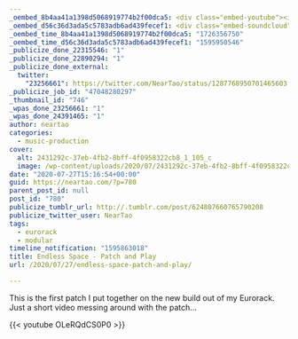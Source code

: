 ```yaml
---
_oembed_8b4aa41a1398d5068919774b2f00dca5: <div class="embed-youtube"><iframe title="Endless Space - Eurorack Patch and Play" width="750" height="422" src="https://www.youtube.com/embed/OLeRQdCS0P0?feature=oembed" frameborder="0" allow="accelerometer; autoplay; clipboard-write; encrypted-media; gyroscope; picture-in-picture; web-share" referrerpolicy="strict-origin-when-cross-origin" allowfullscreen></iframe></div>
_oembed_d56c36d3ada5c5783adb6ad439fecef1: <div class="embed-soundcloud"><iframe title="MPCBB 286 - Runnin Outta Time by NearTao" width="500" height="400" scrolling="no" frameborder="no" src="https://w.soundcloud.com/player/?visual=true&url=https%3A%2F%2Fapi.soundcloud.com%2Ftracks%2F866012665&show_artwork=true&maxwidth=500&maxheight=750&dnt=1"></iframe></div>
_oembed_time_8b4aa41a1398d5068919774b2f00dca5: "1726356750"
_oembed_time_d56c36d3ada5c5783adb6ad439fecef1: "1595950546"
_publicize_done_22315546: "1"
_publicize_done_22890294: "1"
_publicize_done_external:
  twitter:
    "23256661": https://twitter.com/NearTao/status/1287768950701465603
_publicize_job_id: "47048280297"
_thumbnail_id: "746"
_wpas_done_23256661: "1"
_wpas_done_24391465: "1"
author: neartao
categories:
  - music-production
cover:
  alt: 2431292c-37eb-4fb2-8bff-4f0958322cb8_1_105_c
  image: /wp-content/uploads/2020/07/2431292c-37eb-4fb2-8bff-4f0958322cb8_1_105_c.jpeg
date: "2020-07-27T15:16:54+00:00"
guid: https://neartao.com/?p=780
parent_post_id: null
post_id: "780"
publicize_tumblr_url: http://.tumblr.com/post/624807660765790208
publicize_twitter_user: NearTao
tags:
  - eurorack
  - modular
timeline_notification: "1595863018"
title: Endless Space - Patch and Play
url: /2020/07/27/endless-space-patch-and-play/

---
```

This is the first patch I put together on the new build out of my Eurorack. Just a short video messing around with the patch...

{{< youtube OLeRQdCS0P0 >}}
